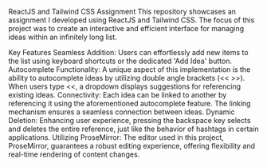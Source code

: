 ReactJS and Tailwind CSS Assignment
This repository showcases an assignment I developed using ReactJS and Tailwind CSS. The focus of this project was to create an interactive and efficient interface for managing ideas within an infinitely long list.

Key Features
Seamless Addition: Users can effortlessly add new items to the list using keyboard shortcuts or the dedicated 'Add Idea' button.
Autocomplete Functionality: A unique aspect of this implementation is the ability to autocomplete ideas by utilizing double angle brackets (<< >>). When users type <<, a dropdown displays suggestions for referencing existing ideas.
Connectivity: Each idea can be linked to another by referencing it using the aforementioned autocomplete feature. The linking mechanism ensures a seamless connection between ideas.
Dynamic Deletion: Enhancing user experience, pressing the backspace key selects and deletes the entire reference, just like the behavior of hashtags in certain applications.
Utilizing ProseMirror: The editor used in this project, ProseMirror, guarantees a robust editing experience, offering flexibility and real-time rendering of content changes.
